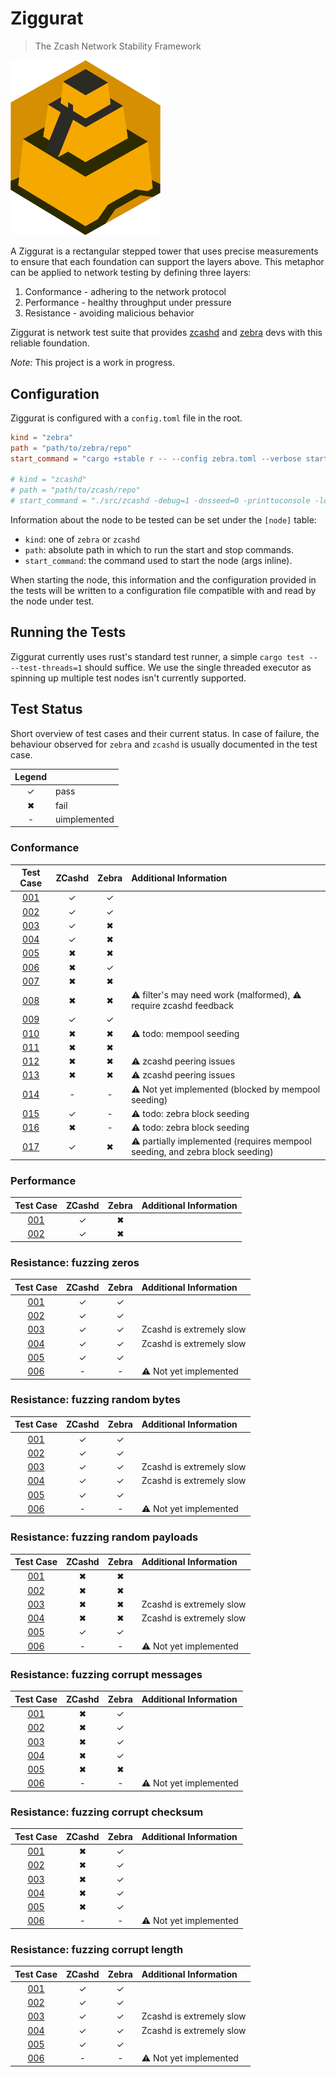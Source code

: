 # Ziggurat
> The Zcash Network Stability Framework

<img src="./logo.png" alt="Ziggurat Logo" width="240" />

A Ziggurat is a rectangular stepped tower that uses precise measurements to ensure
that each foundation can support the layers above. This metaphor can be applied to
network testing by defining three layers:

1. Conformance - adhering to the network protocol
2. Performance - healthy throughput under pressure
3. Resistance - avoiding malicious behavior

Ziggurat is network test suite that provides [zcashd](https://github.com/zcash/zcash)
and [zebra](https://github.com/ZcashFoundation/zebra) devs with this reliable foundation.

*Note:* This project is a work in progress.

## Configuration

Ziggurat is configured with a `config.toml` file in the root.

```toml
kind = "zebra"
path = "path/to/zebra/repo"
start_command = "cargo +stable r -- --config zebra.toml --verbose start"

# kind = "zcashd"
# path = "path/to/zcash/repo"
# start_command = "./src/zcashd -debug=1 -dnsseed=0 -printtoconsole -logips=1 -listenonion=0 -dns=0 -conf=/path/to/zcash/repo/zcash.conf"
```

Information about the node to be tested can be set under the `[node]` table:

- `kind`: one of `zebra` or `zcashd`
- `path`: absolute path in which to run the start and stop commands.
- `start_command`: the command used to start the node (args inline).

When starting the node, this information and the configuration provided in the tests will be written to a configuration file compatible with and read by the node under test.

## Running the Tests

Ziggurat currently uses rust's standard test runner, a simple `cargo test -- --test-threads=1` should suffice. We use the single threaded executor as spinning up multiple test nodes isn't currently supported.

## Test Status

Short overview of test cases and their current status. In case of failure, the behaviour observed for `zebra` and `zcashd` is usually documented in the test case.

| Legend | |
| :----: |--|
| ✓ | pass |
| ✖ | fail |
| - | uimplemented |

### Conformance

| Test Case                         | ZCashd | Zebra | Additional Information |
| :-------------------------------: | :----: | :---: | :--------------------- |
| [001](SPEC.md#ZG-CONFORMANCE-001) |   ✓    |   ✓   |
| [002](SPEC.md#ZG-CONFORMANCE-002) |   ✓    |   ✓   |
| [003](SPEC.md#ZG-CONFORMANCE-003) |   ✓    |   ✖   |
| [004](SPEC.md#ZG-CONFORMANCE-004) |   ✓    |   ✖   |
| [005](SPEC.md#ZG-CONFORMANCE-005) |   ✖    |   ✖   |
| [006](SPEC.md#ZG-CONFORMANCE-006) |   ✖    |   ✓   |
| [007](SPEC.md#ZG-CONFORMANCE-007) |   ✖    |   ✖   |
| [008](SPEC.md#ZG-CONFORMANCE-008) |   ✖    |   ✖   | ⚠ filter's may need work (malformed), ⚠ require zcashd feedback
| [009](SPEC.md#ZG-CONFORMANCE-009) |   ✓    |   ✓   |
| [010](SPEC.md#ZG-CONFORMANCE-010) |   ✖    |   ✖   | ⚠ todo: mempool seeding
| [011](SPEC.md#ZG-CONFORMANCE-011) |   ✖    |   ✖   |
| [012](SPEC.md#ZG-CONFORMANCE-012) |   ✖    |   ✖   | ⚠ zcashd peering issues
| [013](SPEC.md#ZG-CONFORMANCE-013) |   ✖    |   ✖   | ⚠ zcashd peering issues
| [014](SPEC.md#ZG-CONFORMANCE-014) |   -    |   -   | ⚠ Not yet implemented (blocked by mempool seeding)
| [015](SPEC.md#ZG-CONFORMANCE-015) |   ✓    |   -   | ⚠ todo: zebra block seeding
| [016](SPEC.md#ZG-CONFORMANCE-016) |   ✖    |   -   | ⚠ todo: zebra block seeding
| [017](SPEC.md#ZG-CONFORMANCE-017) |   ✓    |   ✖   | ⚠ partially implemented (requires mempool seeding, and zebra block seeding)

### Performance

| Test Case                         | ZCashd | Zebra | Additional Information |
| :-------------------------------: | :----: | :---: | :--------------------- |
| [001](SPEC.md#ZG-PERFORMANCE-001) |   ✓    |   ✖   |
| [002](SPEC.md#ZG-PERFORMANCE-002) |   ✓    |   ✖   |

### Resistance: fuzzing zeros

| Test Case                         | ZCashd | Zebra | Additional Information |
| :-------------------------------: | :----: | :---: | :--------------------- |
| [001](SPEC.md#ZG-RESISTANCE-001)  |   ✓    |   ✓   |
| [002](SPEC.md#ZG-RESISTANCE-002)  |   ✓    |   ✓   |
| [003](SPEC.md#ZG-RESISTANCE-003)  |   ✓    |   ✓   | Zcashd is extremely slow
| [004](SPEC.md#ZG-RESISTANCE-004)  |   ✓    |   ✓   | Zcashd is extremely slow
| [005](SPEC.md#ZG-RESISTANCE-005)  |   ✓    |   ✓   |
| [006](SPEC.md#ZG-RESISTANCE-006)  |   -    |   -   | ⚠ Not yet implemented

### Resistance: fuzzing random bytes

| Test Case                         | ZCashd | Zebra | Additional Information |
| :-------------------------------: | :----: | :---: | :--------------------- |
| [001](SPEC.md#ZG-RESISTANCE-001)  |   ✓    |   ✓   |
| [002](SPEC.md#ZG-RESISTANCE-002)  |   ✓    |   ✓   |
| [003](SPEC.md#ZG-RESISTANCE-003)  |   ✓    |   ✓   | Zcashd is extremely slow
| [004](SPEC.md#ZG-RESISTANCE-004)  |   ✓    |   ✓   | Zcashd is extremely slow
| [005](SPEC.md#ZG-RESISTANCE-005)  |   ✓    |   ✓   |
| [006](SPEC.md#ZG-RESISTANCE-006)  |   -    |   -   | ⚠ Not yet implemented

### Resistance: fuzzing random payloads

| Test Case                         | ZCashd | Zebra | Additional Information |
| :-------------------------------: | :----: | :---: | :--------------------- |
| [001](SPEC.md#ZG-RESISTANCE-001)  |   ✖    |   ✖   |
| [002](SPEC.md#ZG-RESISTANCE-002)  |   ✖    |   ✖   |
| [003](SPEC.md#ZG-RESISTANCE-003)  |   ✖    |   ✖   | Zcashd is extremely slow
| [004](SPEC.md#ZG-RESISTANCE-004)  |   ✖    |   ✖   | Zcashd is extremely slow
| [005](SPEC.md#ZG-RESISTANCE-005)  |   ✓    |   ✓   |
| [006](SPEC.md#ZG-RESISTANCE-006)  |   -    |   -   | ⚠ Not yet implemented

### Resistance: fuzzing corrupt messages

| Test Case                         | ZCashd | Zebra | Additional Information |
| :-------------------------------: | :----: | :---: | :--------------------- |
| [001](SPEC.md#ZG-RESISTANCE-001)  |   ✖    |   ✓   |
| [002](SPEC.md#ZG-RESISTANCE-002)  |   ✖    |   ✓   |
| [003](SPEC.md#ZG-RESISTANCE-003)  |   ✖    |   ✓   |
| [004](SPEC.md#ZG-RESISTANCE-004)  |   ✖    |   ✓   |
| [005](SPEC.md#ZG-RESISTANCE-005)  |   ✖    |   ✖   |
| [006](SPEC.md#ZG-RESISTANCE-006)  |   -    |   -   | ⚠ Not yet implemented

### Resistance: fuzzing corrupt checksum

| Test Case                         | ZCashd | Zebra | Additional Information |
| :-------------------------------: | :----: | :---: | :--------------------- |
| [001](SPEC.md#ZG-RESISTANCE-001)  |   ✖    |   ✓   |
| [002](SPEC.md#ZG-RESISTANCE-002)  |   ✖    |   ✓   |
| [003](SPEC.md#ZG-RESISTANCE-003)  |   ✖    |   ✓   |
| [004](SPEC.md#ZG-RESISTANCE-004)  |   ✖    |   ✓   |
| [005](SPEC.md#ZG-RESISTANCE-005)  |   ✖    |   ✓   |
| [006](SPEC.md#ZG-RESISTANCE-006)  |   -    |   -   | ⚠ Not yet implemented

### Resistance: fuzzing corrupt length

| Test Case                         | ZCashd | Zebra | Additional Information |
| :-------------------------------: | :----: | :---: | :--------------------- |
| [001](SPEC.md#ZG-RESISTANCE-001)  |   ✓    |   ✓   |
| [002](SPEC.md#ZG-RESISTANCE-002)  |   ✓    |   ✓   |
| [003](SPEC.md#ZG-RESISTANCE-003)  |   ✓    |   ✓   | Zcashd is extremely slow
| [004](SPEC.md#ZG-RESISTANCE-004)  |   ✓    |   ✓   | Zcashd is extremely slow
| [005](SPEC.md#ZG-RESISTANCE-005)  |   ✓    |   ✓   |
| [006](SPEC.md#ZG-RESISTANCE-006)  |   -    |   -   | ⚠ Not yet implemented
